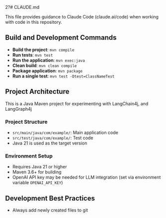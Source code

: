 2?# CLAUDE.md

This file provides guidance to Claude Code (claude.ai/code) when working with code in this repository.

## Build and Development Commands

- **Build the project**: `mvn compile`
- **Run tests**: `mvn test`
- **Run the application**: `mvn exec:java`
- **Clean build**: `mvn clean compile`
- **Package application**: `mvn package`
- **Run a single test**: `mvn test -Dtest=ClassNameTest`

## Project Architecture

This is a Java Maven project for experimenting with LangChain4j, and LangGraph4j

### Project Structure
- `src/main/java/com/example/`: Main application code
- `src/test/java/com/example/`: Test code
- Java 21 is used as the target version

### Environment Setup
- Requires Java 21 or higher
- Maven 3.6+ for building
- OpenAI API key may be needed for LLM integration (set via environment variable `OPENAI_API_KEY`)

## Development Best Practices

- Always add newly created files to git